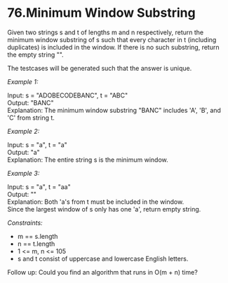 # 76.Minimum Window Substring

Given two strings s and t of lengths m and n respectively, return the minimum window substring of s such that every character in t (including duplicates) is included in the window. If there is no such substring, return the empty string "".

The testcases will be generated such that the answer is unique.

 

*Example 1:*

Input: s = "ADOBECODEBANC", t = "ABC"\
Output: "BANC"\
Explanation: The minimum window substring "BANC" includes 'A', 'B', and 'C' from string t.

*Example 2:*

Input: s = "a", t = "a"\
Output: "a"\
Explanation: The entire string s is the minimum window.

*Example 3:*

Input: s = "a", t = "aa"\
Output: ""\
Explanation: Both 'a's from t must be included in the window.\
Since the largest window of s only has one 'a', return empty string.
 

*Constraints:*

- m == s.length
- n == t.length
- 1 <= m, n <= 105
- s and t consist of uppercase and lowercase English letters.
 

Follow up: Could you find an algorithm that runs in O(m + n) time?
